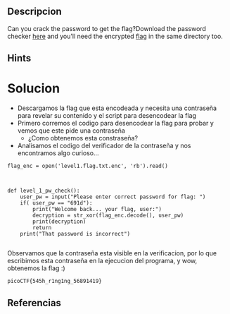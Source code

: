 
## Descripcion
Can you crack the password to get the flag?Download the password checker [here](https://artifacts.picoctf.net/c/10/level1.py) and you'll need the encrypted [flag](https://artifacts.picoctf.net/c/10/level1.flag.txt.enc) in the same directory too.

## Hints

# Solucion

- Descargamos la flag que esta encodeada y necesita una contraseña para revelar su contenido y el script para desencodear la flag
- Primero corremos el codigo para desencodear la flag para probar y vemos que este pide una contraseña
	- ¿Como obtenemos esta constraseña?
- Analisamos el codigo del verificador de la contraseña y nos encontramos algo curioso...

```
flag_enc = open('level1.flag.txt.enc', 'rb').read()



def level_1_pw_check():
    user_pw = input("Please enter correct password for flag: ")
    if( user_pw == "691d"):
        print("Welcome back... your flag, user:")
        decryption = str_xor(flag_enc.decode(), user_pw)
        print(decryption)
        return
    print("That password is incorrect")


```

Observamos que la contraseña esta visible en la verificacion, por lo que escribimos esta contraseña en la ejecucion del programa, y wow, obtenemos la flag :)

```
picoCTF{545h_r1ng1ng_56891419}
```

## Referencias

